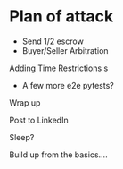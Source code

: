 # Plan of attack

- Send 1/2 escrow
- Buyer/Seller Arbitration

Adding Time Restrictions
s
- A few more e2e pytests?

Wrap up

Post to LinkedIn

Sleep?

Build up from the basics....